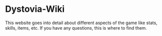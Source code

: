# Dystovia-Wiki
This website goes into detail about different aspects of the game like stats, skills, items, etc. If you have any questions, this is where to find them.
